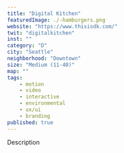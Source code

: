 ```yaml
---
title: "Digital Kitchen"
featuredImage: ./-hamburgers.png
website: "https://www.thisisdk.com/"
twit: "digitalkitchen"
inst: ""
category: "D"
city: "Seattle"
neighborhood: "Downtown"
size: "Medium (11-40)"
map: ""
tags:
    - motion
    - video
    - interactive
    - environmental
    - ux/ui
    - branding
published: true
---
```


Description
